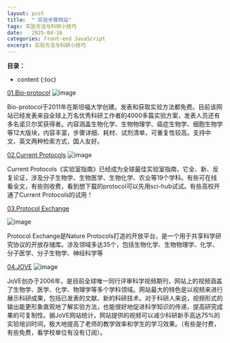 ```yaml
---
layout: post
title:  " 实验步骤网站"
tags: 实验方法与科研小技巧
date:   2025-04-16
categories: Front-end JavaScript
excerpt: 实验方法与科研小技巧
---
```



**目录：**

* content
{:toc}


[01.Bio-protocol](https://bio-protocol.org/en)
![image](https://github.com/user-attachments/assets/b127ddb3-b90b-4d7a-bff9-c707ed21a6c4)

Bio-protocol于2011年在斯坦福大学创建。发表和获取实验方法都免费。目前该网站已经发表来自全球上万名优秀科研工作者的4000多篇实验方案，发表人员还有多名诺贝尔奖获得者。内容涵盖生物化学、生物物理学、癌症生物学、细胞生物学等12大版块，内容丰富，步骤详细、耗材、试剂清单，可重复性较高。支持中文、英文两种检索方式，国人友好。



[02.Current Protocols](https://currentprotocols.onlinelibrary.wiley.com/)
![image](https://github.com/user-attachments/assets/44b4add1-76dd-401f-903d-c91a65ce6827)

Current Protocols《实验室指南》已经成为全球最佳实验室指南，它全、新、反复论证，涉及分子生物学、生物医学、生物化学、农业等19个学科。有些可在线看全文，有些则收费，看到想下载的protocol可以先用sci-hub试试。有些高校开通了Current Protocols的试用！


[03.Protocol Exchange](https://protocolexchange.researchsquare.com/)

![image](https://github.com/user-attachments/assets/00c3a10b-af9d-4225-8058-ed2bc5158ab2)

Protocol Exchange是Nature Protocols打造的开放平台，是一个用于共享科学研究协议的开放存储库。涉及领域多达35个，包括生物化学、生物物理学、化学、分子医学、分子生物学、神经科学等


[04.JOVE](https://www.jove.com/cn/)
![image](https://github.com/user-attachments/assets/f07acc99-752a-479a-88a8-ee3ccb464e3a)

JoVE创办于2006年，是目前全球唯一同行评审科学视频期刊，网站上的视频涵盖了生物学、医学、化学、物理学等多个学科领域。网站最大的特色是以视频来进行展示科研成果，包括已发表的文献、新的科研技术。对于科研人来说，视频形式的输出能更形象直观地了解实验方法，也能很好地促进科学知识的传递，提高研究成果的可复制性。据JoVE网站统计，网站提供的视频可以减少科研新手高达75%的实验培训时间，极大地提高了老师的教学效率和学生的学习效果。（有些是付费，有些免费，看学校单位有没有订阅）。







